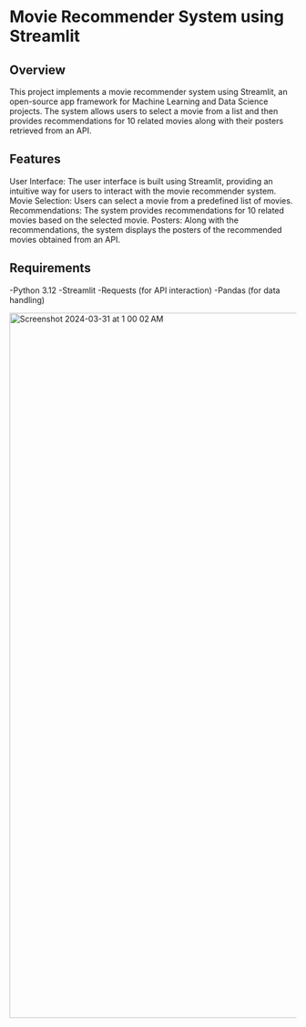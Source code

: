 # Movie Recommender System using Streamlit

## Overview
This project implements a movie recommender system using Streamlit, an open-source app framework for Machine Learning and Data Science projects. 
The system allows users to select a movie from a list and then provides recommendations for 10 related movies along with their posters retrieved from an API.

## Features
User Interface: The user interface is built using Streamlit, providing an intuitive way for users to interact with the movie recommender system.
Movie Selection: Users can select a movie from a predefined list of movies.
Recommendations: The system provides recommendations for 10 related movies based on the selected movie.
Posters: Along with the recommendations, the system displays the posters of the recommended movies obtained from an API.

## Requirements
-Python 3.12
-Streamlit
-Requests (for API interaction)
-Pandas (for data handling)

<img width="1236" alt="Screenshot 2024-03-31 at 1 00 02 AM" src="https://github.com/ParthBehl1/Entertainmento/assets/120026239/4a1ecf82-d5fe-4a24-971d-b7231886faae">
